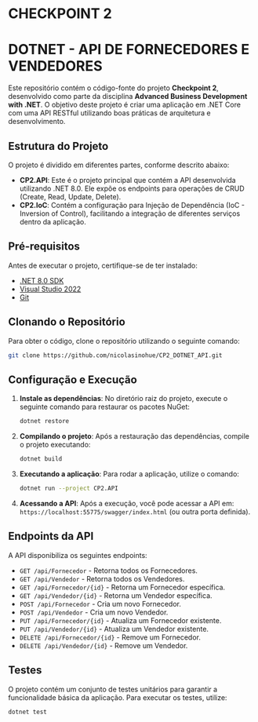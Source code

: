 # CHECKPOINT 2
# DOTNET - API DE FORNECEDORES E VENDEDORES

Este repositório contém o código-fonte do projeto **Checkpoint 2**, desenvolvido como parte da disciplina **Advanced Business Development with .NET**. O objetivo deste projeto é criar uma aplicação em .NET Core com uma API RESTful utilizando boas práticas de arquitetura e desenvolvimento.

## Estrutura do Projeto

O projeto é dividido em diferentes partes, conforme descrito abaixo:

- **CP2.API**: Este é o projeto principal que contém a API desenvolvida utilizando .NET 8.0. Ele expõe os endpoints para operações de CRUD (Create, Read, Update, Delete).
- **CP2.IoC**: Contém a configuração para Injeção de Dependência (IoC - Inversion of Control), facilitando a integração de diferentes serviços dentro da aplicação.

## Pré-requisitos

Antes de executar o projeto, certifique-se de ter instalado:

- [.NET 8.0 SDK](https://dotnet.microsoft.com/download/dotnet/8.0)
- [Visual Studio 2022](https://visualstudio.microsoft.com/)
- [Git](https://git-scm.com/)

## Clonando o Repositório

Para obter o código, clone o repositório utilizando o seguinte comando:

```bash
git clone https://github.com/nicolasinohue/CP2_DOTNET_API.git
```

## Configuração e Execução

1. **Instale as dependências**:
   No diretório raiz do projeto, execute o seguinte comando para restaurar os pacotes NuGet:
   ```bash
   dotnet restore
   ```

2. **Compilando o projeto**:
   Após a restauração das dependências, compile o projeto executando:
   ```bash
   dotnet build
   ```

3. **Executando a aplicação**:
   Para rodar a aplicação, utilize o comando:
   ```bash
   dotnet run --project CP2.API
   ```

4. **Acessando a API**:
   Após a execução, você pode acessar a API em: `https://localhost:55775/swagger/index.html` (ou outra porta definida).

## Endpoints da API

A API disponibiliza os seguintes endpoints:

- `GET /api/Fornecedor` - Retorna todos os Fornecedores.
- `GET /api/Vendedor` - Retorna todos os Vendedores.
- `GET /api/Fornecedor/{id}` - Retorna um Fornecedor específica.
- `GET /api/Vendedor/{id}` - Retorna um Vendedor específica.
- `POST /api/Fornecedor` - Cria um novo Fornecedor.
- `POST /api/Vendedor` - Cria um novo Vendedor.
- `PUT /api/Fornecedor/{id}` - Atualiza um Fornecedor existente.
- `PUT /api/Vendedor/{id}` - Atualiza um Vendedor existente.
- `DELETE /api/Fornecedor/{id}` - Remove um Fornecedor.
- `DELETE /api/Vendedor/{id}` - Remove um Vendedor.

## Testes

O projeto contém um conjunto de testes unitários para garantir a funcionalidade básica da aplicação. Para executar os testes, utilize:

```bash
dotnet test
```
